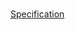 # 



[Specification](https://coursera.cs.princeton.edu/algs4/assignments/8puzzle/specification.php)
